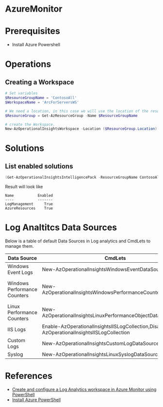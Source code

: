 # AzureMonitor

# Prerequisites
- Install Azure Powershell

# Operations

## Creating a Workspace

```PowerShell
# Set variables
$ResourceGroupName = 'ContosoAll'
$WorkspaceName = 'ArcForServersWS'

# We need a location, in this case we will use the location of the resource group. Lets get the resoruce group object to use later.
$ResourceGroup = Get-AzResourceGroup -Name $ResourceGroupName

# create the Workspace.
New-AzOperationalInsightsWorkspace -Location ($ResourceGroup.Location) -Name $WorkspaceName -Sku Standard -ResourceGroupName $ResourceGroupName

```





# Solutions

## List enabled solutions
```PowerShell
(Get-AzOperationalInsightsIntelligencePack -ResourceGroupName ContosoAll -WorkspaceName ArcForServersWS).Where({$_.Enabled -eq $true})
```

Result will look like
```
Name           Enabled
----           -------
LogManagement     True
AzureResources    True     
```

# Log Analtitcs Data Sources

Below is a table of default Data Sources in Log analytics and CmdLets to manage them. 


| Data Source                  | CmdLets                                                      | Notes                          |
|------------------------------|--------------------------------------------------------------|--------------------------------| 
| Windows Event Logs           | New-AzOperationalInsightsWindowsEventDataSource              |                                |
| Windows Performance Counters | New-AzOperationalInsightsWindowsPerformanceCounterDataSource | Some notes those are important |
| Linux Performance Counters   | New-AzOperationalInsightsLinuxPerformanceObjectDataSource    |                                |
| IIS Logs                     | Enable-AzOperationalInsightsIISLogCollection,Disable-AzOperationalInsightsIISLogCollection                 |                                |
| Custom Logs                  | New-AzOperationalInsightsCustomLogDataSource                 |                                |
| Syslog                       | New-AzOperationalInsightsLinuxSyslogDataSource               |                                |
# References

- [Create and configure a Log Analytics workspace in Azure Monitor using PowerShell](https://docs.microsoft.com/tr-tr/azure/azure-monitor/platform/powershell-workspace-configuration)
- [Install Azure PowerShell ](https://docs.microsoft.com/en-us/powershell/azure/install-az-ps?view=azps-5.1.0)